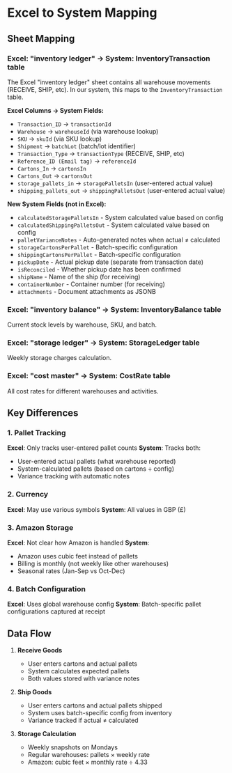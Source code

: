# Excel to System Mapping

## Sheet Mapping

### Excel: "inventory ledger" → System: InventoryTransaction table
The Excel "inventory ledger" sheet contains all warehouse movements (RECEIVE, SHIP, etc). In our system, this maps to the `InventoryTransaction` table.

**Excel Columns → System Fields:**
- `Transaction_ID` → `transactionId`
- `Warehouse` → `warehouseId` (via warehouse lookup)
- `SKU` → `skuId` (via SKU lookup)
- `Shipment` → `batchLot` (batch/lot identifier)
- `Transaction_Type` → `transactionType` (RECEIVE, SHIP, etc)
- `Reference_ID (Email tag)` → `referenceId`
- `Cartons_In` → `cartonsIn`
- `Cartons_Out` → `cartonsOut`
- `storage_pallets_in` → `storagePalletsIn` (user-entered actual value)
- `shipping_pallets_out` → `shippingPalletsOut` (user-entered actual value)

**New System Fields (not in Excel):**
- `calculatedStoragePalletsIn` - System calculated value based on config
- `calculatedShippingPalletsOut` - System calculated value based on config
- `palletVarianceNotes` - Auto-generated notes when actual ≠ calculated
- `storageCartonsPerPallet` - Batch-specific configuration
- `shippingCartonsPerPallet` - Batch-specific configuration
- `pickupDate` - Actual pickup date (separate from transaction date)
- `isReconciled` - Whether pickup date has been confirmed
- `shipName` - Name of the ship (for receiving)
- `containerNumber` - Container number (for receiving)
- `attachments` - Document attachments as JSONB

### Excel: "inventory balance" → System: InventoryBalance table
Current stock levels by warehouse, SKU, and batch.

### Excel: "storage ledger" → System: StorageLedger table
Weekly storage charges calculation.

### Excel: "cost master" → System: CostRate table
All cost rates for different warehouses and activities.

## Key Differences

### 1. Pallet Tracking
**Excel**: Only tracks user-entered pallet counts
**System**: Tracks both:
- User-entered actual pallets (what warehouse reported)
- System-calculated pallets (based on cartons ÷ config)
- Variance tracking with automatic notes

### 2. Currency
**Excel**: May use various symbols
**System**: All values in GBP (£)

### 3. Amazon Storage
**Excel**: Not clear how Amazon is handled
**System**: 
- Amazon uses cubic feet instead of pallets
- Billing is monthly (not weekly like other warehouses)
- Seasonal rates (Jan-Sep vs Oct-Dec)

### 4. Batch Configuration
**Excel**: Uses global warehouse config
**System**: Batch-specific pallet configurations captured at receipt

## Data Flow

1. **Receive Goods**
   - User enters cartons and actual pallets
   - System calculates expected pallets
   - Both values stored with variance notes

2. **Ship Goods**
   - User enters cartons and actual pallets shipped
   - System uses batch-specific config from inventory
   - Variance tracked if actual ≠ calculated

3. **Storage Calculation**
   - Weekly snapshots on Mondays
   - Regular warehouses: pallets × weekly rate
   - Amazon: cubic feet × monthly rate ÷ 4.33